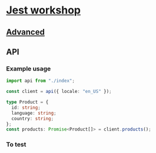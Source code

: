 # [Jest workshop](../..)

## [Advanced](..)

## API

### Example usage

```typescript
import api from "./index";

const client = api({ locale: "en_US" });

type Product = {
  id: string;
  language: string;
  country: string;
};
const products: Promise<Product[]> = client.products();
```


### To test